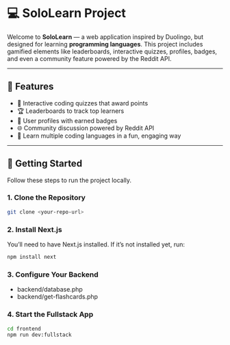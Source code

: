 # 💻 SoloLearn Project

Welcome to **SoloLearn** — a web application inspired by Duolingo, but designed for learning **programming languages**. This project includes gamified elements like leaderboards, interactive quizzes, profiles, badges, and even a community feature powered by the Reddit API.

---

## 🚀 Features

- 🎯 Interactive coding quizzes that award points  
- 🏆 Leaderboards to track top learners  
- 👤 User profiles with earned badges  
- 🌐 Community discussion powered by Reddit API  
- 🧠 Learn multiple coding languages in a fun, engaging way  

---

## 🔧 Getting Started

Follow these steps to run the project locally.

### 1. Clone the Repository
```bash
git clone <your-repo-url>
```
### 2. Install Next.js
You’ll need to have Next.js installed. If it’s not installed yet, run:
```bash
npm install next
```

### 3. Configure Your Backend
-  backend/database.php 
-  backend/get-flashcards.php

### 4. Start the Fullstack App
```bash
cd frontend
npm run dev:fullstack
```
